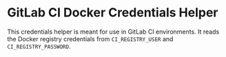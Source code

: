 # GitLab CI Docker Credentials Helper

This credentials helper is meant for use in GitLab CI environments. It reads the
Docker registry credentials from `CI_REGISTRY_USER` and `CI_REGISTRY_PASSWORD`.
